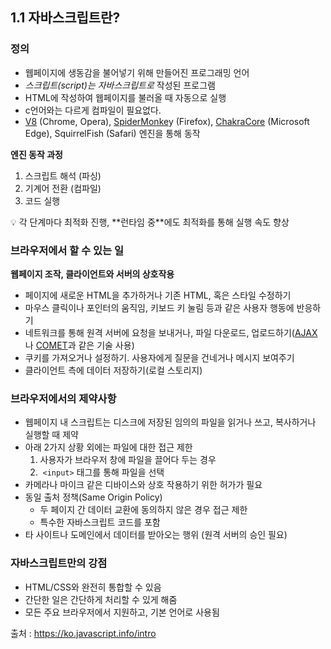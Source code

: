 ## 1.1 자바스크립트란?

### 정의

- 웹페이지에 생동감을 불어넣기 위해 만들어진 프로그래밍 언어
- *스크립트(script)는 자바스크립트로* 작성된 프로그램
- HTML에 작성하여 웹페이지를 불러올 때 자동으로 실행
- c언어와는 다르게 컴파일이 필요없다.
- [V8](https://en.wikipedia.org/wiki/V8_(JavaScript_engine)) (Chrome, Opera), [SpiderMonke](https://en.wikipedia.org/wiki/SpiderMonkey)y (Firefox), [ChakraCore](https://en.wikipedia.org/wiki/Chakra_(JavaScript_engine)) (Microsoft Edge), SquirrelFish (Safari) 엔진을 통해 동작
  
**엔진 동작 과정**

1. 스크립트 해석 (파싱)
2. 기계어 전환 (컴파일)
3. 코드 실행

<aside>
💡 각 단계마다 최적화 진행, **런타임 중**에도 최적화를 통해 실행 속도 향상

</aside>
  
### 브라우저에서 할 수 있는 일

**웹페이지 조작, 클라이언트와 서버의 상호작용**

- 페이지에 새로운 HTML을 추가하거나 기존 HTML, 혹은 스타일 수정하기
- 마우스 클릭이나 포인터의 움직임, 키보드 키 눌림 등과 같은 사용자 행동에 반응하기
- 네트워크를 통해 원격 서버에 요청을 보내거나, 파일 다운로드, 업로드하기([AJAX](https://en.wikipedia.org/wiki/Ajax_(programming))나 [COMET](https://en.wikipedia.org/wiki/Comet_(programming))과 같은 기술 사용)
- 쿠키를 가져오거나 설정하기. 사용자에게 질문을 건네거나 메시지 보여주기
- 클라이언트 측에 데이터 저장하기(로컬 스토리지)
  
### 브라우저에서의 제약사항

- 웹페이지 내 스크립트는 디스크에 저장된 임의의 파일을 읽거나 쓰고, 복사하거나 실행할 때 제약
- 아래 2가지 상황 외에는 파일에 대한 접근 제한
    1. 사용자가 브라우저 창에 파일을 끌어다 두는 경우
    2.  `<input>` 태그를 통해 파일을 선택
- 카메라나 마이크 같은 디바이스와 상호 작용하기 위한 허가가 필요
- 동일 출처 정책(Same Origin Policy)
    - 두 페이지 간 데이터 교환에 동의하지 않은 경우 접근 제한
    - 특수한 자바스크립트 코드를 포함
- 타 사이트나 도메인에서 데이터를 받아오는 행위 (원격 서버의 승인 필요)
  
### 자바스크립트만의 강점

- HTML/CSS와 완전히 통합할 수 있음
- 간단한 일은 간단하게 처리할 수 있게 해줌
- 모든 주요 브라우저에서 지원하고, 기본 언어로 사용됨
  
출처 : https://ko.javascript.info/intro
